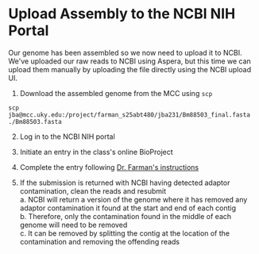 # Upload Assembly to the NCBI NIH Portal

Our genome has been assembled so we now need to upload it to NCBI. We've uploaded our raw reads to NCBI using Aspera, but this time we can upload them manually by uploading the file directly using the NCBI upload UI.

1. Download the assembled genome from the MCC using `scp`

```
scp jba@mcc.uky.edu:/project/farman_s25abt480/jba231/Bm88503_final.fasta ./Bm88503.fasta
```

2. Log in to the NCBI NIH portal

3. Initiate an entry in the class's online BioProject

4. Complete the entry following [Dr. Farman's instructions](images/FarmanNCBI.png)

5. If the submission is returned with NCBI having detected adaptor contamination, clean the reads and resubmit  
    a. NCBI will return a version of the genome where it has removed any adaptor contamination it found at the start and end of each contig  
    b. Therefore, only the contamination found in the middle of each genome will need to be removed  
    c. It can be removed by splitting the contig at the location of the contamination and removing the offending reads
